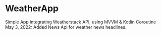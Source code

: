 # WeatherApp
Simple App integrating Weatherstack API, using MVVM &amp; Kotlin Coroutine
May 3, 2022: Added News Api for weather news headlines.
